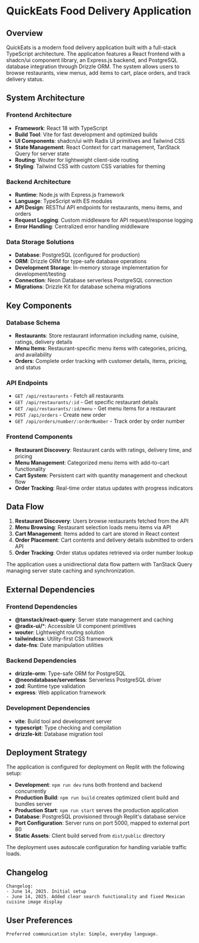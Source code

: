 # QuickEats Food Delivery Application

## Overview

QuickEats is a modern food delivery application built with a full-stack TypeScript architecture. The application features a React frontend with a shadcn/ui component library, an Express.js backend, and PostgreSQL database integration through Drizzle ORM. The system allows users to browse restaurants, view menus, add items to cart, place orders, and track delivery status.

## System Architecture

### Frontend Architecture
- **Framework**: React 18 with TypeScript
- **Build Tool**: Vite for fast development and optimized builds
- **UI Components**: shadcn/ui with Radix UI primitives and Tailwind CSS
- **State Management**: React Context for cart management, TanStack Query for server state
- **Routing**: Wouter for lightweight client-side routing
- **Styling**: Tailwind CSS with custom CSS variables for theming

### Backend Architecture
- **Runtime**: Node.js with Express.js framework
- **Language**: TypeScript with ES modules
- **API Design**: RESTful API endpoints for restaurants, menu items, and orders
- **Request Logging**: Custom middleware for API request/response logging
- **Error Handling**: Centralized error handling middleware

### Data Storage Solutions
- **Database**: PostgreSQL (configured for production)
- **ORM**: Drizzle ORM for type-safe database operations
- **Development Storage**: In-memory storage implementation for development/testing
- **Connection**: Neon Database serverless PostgreSQL connection
- **Migrations**: Drizzle Kit for database schema migrations

## Key Components

### Database Schema
- **Restaurants**: Store restaurant information including name, cuisine, ratings, delivery details
- **Menu Items**: Restaurant-specific menu items with categories, pricing, and availability
- **Orders**: Complete order tracking with customer details, items, pricing, and status

### API Endpoints
- `GET /api/restaurants` - Fetch all restaurants
- `GET /api/restaurants/:id` - Get specific restaurant details
- `GET /api/restaurants/:id/menu` - Get menu items for a restaurant
- `POST /api/orders` - Create new order
- `GET /api/orders/number/:orderNumber` - Track order by order number

### Frontend Components
- **Restaurant Discovery**: Restaurant cards with ratings, delivery time, and pricing
- **Menu Management**: Categorized menu items with add-to-cart functionality
- **Cart System**: Persistent cart with quantity management and checkout flow
- **Order Tracking**: Real-time order status updates with progress indicators

## Data Flow

1. **Restaurant Discovery**: Users browse restaurants fetched from the API
2. **Menu Browsing**: Restaurant selection loads menu items via API
3. **Cart Management**: Items added to cart are stored in React context
4. **Order Placement**: Cart contents and delivery details submitted to orders API
5. **Order Tracking**: Order status updates retrieved via order number lookup

The application uses a unidirectional data flow pattern with TanStack Query managing server state caching and synchronization.

## External Dependencies

### Frontend Dependencies
- **@tanstack/react-query**: Server state management and caching
- **@radix-ui/***: Accessible UI component primitives
- **wouter**: Lightweight routing solution
- **tailwindcss**: Utility-first CSS framework
- **date-fns**: Date manipulation utilities

### Backend Dependencies
- **drizzle-orm**: Type-safe ORM for PostgreSQL
- **@neondatabase/serverless**: Serverless PostgreSQL driver
- **zod**: Runtime type validation
- **express**: Web application framework

### Development Dependencies
- **vite**: Build tool and development server
- **typescript**: Type checking and compilation
- **drizzle-kit**: Database migration tool

## Deployment Strategy

The application is configured for deployment on Replit with the following setup:
- **Development**: `npm run dev` runs both frontend and backend concurrently
- **Production Build**: `npm run build` creates optimized client build and bundles server
- **Production Start**: `npm run start` serves the production application
- **Database**: PostgreSQL provisioned through Replit's database service
- **Port Configuration**: Server runs on port 5000, mapped to external port 80
- **Static Assets**: Client build served from `dist/public` directory

The deployment uses autoscale configuration for handling variable traffic loads.

## Changelog

```
Changelog:
- June 14, 2025. Initial setup
- June 14, 2025. Added clear search functionality and fixed Mexican cuisine image display
```

## User Preferences

```
Preferred communication style: Simple, everyday language.
```